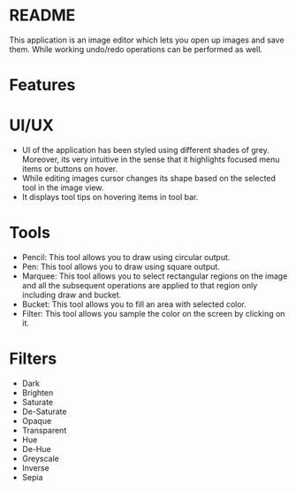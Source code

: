# README #

This application is an image editor which lets you open up images and save them. While working undo/redo operations can be performed as well.

# Features #

# UI/UX
 * UI of the application has been styled using different shades of grey. Moreover, its very intuitive in the sense that it highlights focused menu items or buttons on hover.
 * While editing images cursor changes its shape based on the selected tool in the image view.
 * It displays tool tips on hovering items in tool bar.

# Tools
 * Pencil: This tool allows you to draw using circular output.
 * Pen: This tool allows you to draw using square output.
 * Marquee: This tool allows you to select rectangular regions on the image and all the subsequent operations are applied to that region only including draw and bucket.
 * Bucket: This tool allows you to fill an area with selected color.
 * Filter: This tool allows you sample the color on the screen by clicking on it.

# Filters
 * Dark
 * Brighten
 * Saturate
 * De-Saturate
 * Opaque
 * Transparent
 * Hue
 * De-Hue
 * Greyscale
 * Inverse
 * Sepia